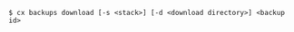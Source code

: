 <!-- usedin: [ _includes/_inlines/Toolbelt/common/backups] - layout:code post: backups_usage -->

```
$ cx backups download [-s <stack>] [-d <download directory>] <backup id>
```
